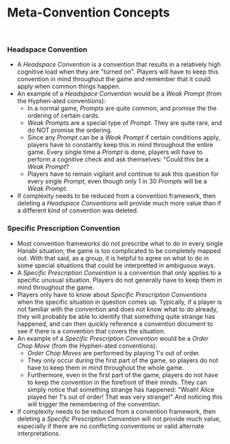 # Meta-Convention Concepts

<br />

### Headspace Convention

* A *Headspace Convention* is a convention that results in a relatively high cognitive load when they are "turned on". Players will have to keep this convention in mind throughout the game and remember that it could apply when common things happen.
* An example of a *Headspace Convention* would be a *Weak Prompt* (from the Hyphen-ated conventions):
  * In a normal game, *Prompts* are quite common, and promise the the ordering of certain cards.
  * *Weak Prompts* are a special type of *Prompt*. They are quite rare, and do NOT promise the ordering.
  * Since any *Prompt* can be a *Weak Prompt* if certain conditions apply, players have to constantly keep this in mind throughout the entire game. Every single time a *Prompt* is done, players will have to perform a cognitive check and ask themselves: "Could this be a *Weak Prompt*?
  * Players have to remain vigilant and continue to ask this question for every single *Prompt*, even though only 1 in 30 *Prompts* will be a *Weak Prompt*.
* If complexity needs to be reduced from a convention framework, then deleting a *Headspace Conventions* will provide much more value than if a different kind of convention was deleted.

### Specific Prescription Convention

* Most convention frameworks do not prescribe what to do in every single Hanabi situation; the game is too complicated to be completely mapped out. With that said, as a group, it is helpful to agree on what to do in some special situations that could be interpretted in ambiguous ways.
* A *Specific Prescription Convention* is a convention that only applies to a specific unusual situation. Players do not generally have to keep them in mind throughout the game.
* Players only have to know about *Specific Prescription Conventions* when the specific situation in question comes up. Typically, if a player is not familiar with the convention and does not know what to do already, they will probably be able to identify that something quite strange has happened, and can then quickly reference a convention document to see if there is a convention that covers the situation.
* An example of a *Specific Prescription Convention* would be a *Order Chop Move* (from the Hyphen-ated conventions):
  * *Order Chop Moves* are performed by playing 1's out of order.
  * They only occur during the first part of the game, so players do not have to keep them in mind throughout the whole game.
  * Furthermore, even in the first part of the game, players do not have to keep the convention in the forefront of their minds. They can simply notice that something strange has happened: "Woah! Alice played her 1's out of order! That was very strange!" And noticing this will trigger the remembering of the convention.
* If complexity needs to be reduced from a convention framework, then deleting a *Specific Prescription Convention* will not provide much value, especially if there are no conflicting conventions or valid alternate interpretations.
